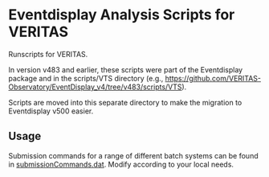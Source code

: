# Eventdisplay Analysis Scripts for VERITAS

Runscripts for VERITAS.

In version v483 and earlier, these scripts were part of the Eventdisplay package and in the scripts/VTS directory (e.g., https://github.com/VERITAS-Observatory/EventDisplay_v4/tree/v483/scripts/VTS).

Scripts are moved into this separate directory to make the migration to Eventdisplay v500 easier.

## Usage

Submission commands for a range of different batch systems can be found in [submissionCommands.dat](./scripts/submissionCommands.dat). Modify according to your local needs.
